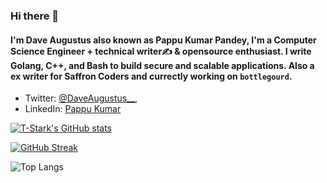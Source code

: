 ### Hi there 👋

#### I'm Dave Augustus also known as Pappu Kumar Pandey, I'm a Computer Science Engineer + technical writer✍ & opensource enthusiast. I write Golang, C++, and Bash to build secure and scalable applications. Also a ex writer for Saffron Coders and currectly working on `bottlegourd`.


* Twitter: [@DaveAugustus__](https://twitter.com/DaVeTwEeTlive),
* LinkedIn: [Pappu Kumar](https://www.linkedin.com/in/pappu-kumar-a5540658/)





[![T-Stark's GitHub stats](https://github-readme-stats.vercel.app/api?username=daveaugustus&show_icons=true&theme=tokyonight)](https://github.com/daveaugustus/github-readme-stats)

[![GitHub Streak](https://github-readme-streak-stats.herokuapp.com?user=daveaugustus&theme=tokyonight&hide_border=true&date_format=M%20j%5B%2C%20Y%5D)](https://git.io/streak-stats)

![Top Langs](https://github-readme-stats.vercel.app/api/top-langs/?username=daveaugustus&theme=tokyonight) 




<!-- 
**daveaugustus/daveaugustus** is a ✨ _special_ ✨ repository because its `README.md` (this file) appears on your GitHub profile.

Here are some ideas to get you started:

- 🔭 I’m currently working on ...
- 🌱 I’m currently learning ...
- 👯 I’m looking to collaborate on ...
- 🤔 I’m looking for help with ...
- 💬 Ask me about ...
- 📫 How to reach me: ...
- 😄 Pronouns: ...
- ⚡ Fun fact: ...
-->
